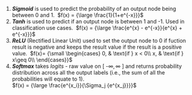 1. **_Sigmoid_** is used to predict the probability of an output node being between 0 and 1. 
	$f(x) = {\large \frac{1}{1+e^{-x}}}$
2. **_Tanh_** is used to predict if an output node is between 1 and -1. Used in classification use cases. 
	$f(x) = {\large \frac{e^{x} - e^{-x}}{e^{x} + e^{-x}}}$
3. **_ReLU_** (Rectified Linear Unit) used to set the output node to 0 if fuction result is negative and keeps the result value if the result is a positive value. 
	$f(x)= {\small \begin{cases} 0, & \text{if } x < 0\\ x, & \text{if } x\geq 0\\ \end{cases}}$
4. ***Softmax*** takes *logits* - raw value on \[ -$\infty, \infty$ ] and returns probability distribution across all the output labels (i.e., the sum of all the probabilities will equate to 1).  
	$f(x) = {\large \frac{e^{x_i}}{\Sigma_j {e^{x_j}}}}$ 
